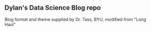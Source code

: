 ## Dylan's Data Science Blog repo

Blog format and theme supplied by Dr. Tass, BYU, modified from "Long Haul"